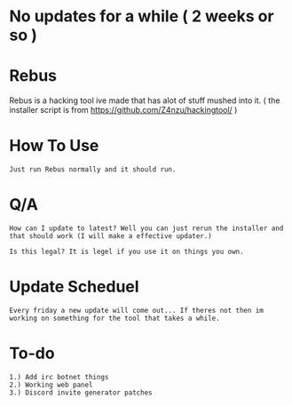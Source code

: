 # No updates for a while ( 2 weeks or so )

# Rebus
Rebus is a hacking tool ive made that has alot of stuff mushed into it. ( the installer script is from https://github.com/Z4nzu/hackingtool/ )



# How To Use

```Just run Rebus normally and it should run.```

# Q/A

```How can I update to latest? Well you can just rerun the installer and that should work (I will make a effective updater.)```

```Is this legal? It is legel if you use it on things you own.```

# Update Scheduel 

```Every friday a new update will come out... If theres not then im working on something for the tool that takes a while.```

# To-do

```
1.) Add irc botnet things
2.) Working web panel 
3.) Discord invite generator patches
```
